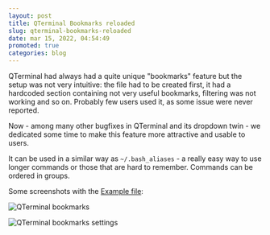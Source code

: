 ```yaml
---
layout: post
title: QTerminal Bookmarks reloaded
slug: qterminal-bookmarks-reloaded
date: mar 15, 2022, 04:54:49
promoted: true
categories: blog
---
```


QTerminal had always had a quite unique "bookmarks" feature but the setup was not very intuitive: the file had
to be created first, it had a hardcoded section containing not very useful bookmarks, filtering was not working
 and so on. Probably few users used it, as some issue were never reported.

 Now - among many other bugfixes in QTerminal and its dropdown twin -
 we dedicated some time to make this feature more attractive and usable to users.

 It can be used in a similar way as <code>~/.bash_aliases</code> - a really easy way to use
 longer commands or those that are hard to remember. Commands can be ordered in groups.

 Some screenshots with the [Example file](https://github.com/lxqt/qterminal/blob/master/qterminal_bookmarks_example.xml):

![QTerminal bookmarks](../../../../../images/posts/qterminal_bookmarks.png)



![QTerminal bookmarks settings](../../../../../images/posts/qterminal_bookmarks_settings.png)



